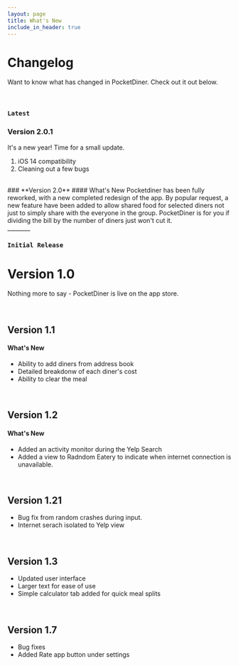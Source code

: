 ```yaml
---
layout: page
title: What's New
include_in_header: true
---
```


# Changelog
Want to know what has changed in PocketDiner.  Check out it out below.  

<br>

### `Latest`
### **Version 2.0.1**
It's a new year! Time for a small update.
1) iOS 14 compatibility
2) Cleaning out a few bugs

<br>
### **Version 2.0**
#### What's New
Pocketdiner has been fully reworked, with a new completed redesign of the app. By popular request, a new feature have been added to allow shared food for selected diners not just to simply share with the everyone in the group.  PocketDiner is for you if dividing the bill by the number of diners just won't cut it.

<br>
________
<br>

### `Initial Release`
# **Version 1.0**
Nothing more to say - PocketDiner is live on the app store.

<br>

## **Version 1.1**
#### What's New
- Ability to add diners from address book
- Detailed breakdonw of each diner's cost
- Ability to clear the meal

<br>

## Version 1.2
#### What's New
- Added an activity monitor during the Yelp Search
- Added a view to Radndom Eatery to indicate when internet connection is unavailable.

<br>

## Version 1.21
- Bug fix from random crashes during input.
- Internet serach isolated to Yelp view

<br>

## Version 1.3
- Updated user interface
- Larger text for ease of use
- Simple calculator tab added for quick meal splits

<br>

## Version 1.7
- Bug fixes
- Added Rate app button under settings

